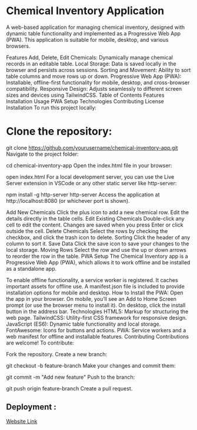 # Chemical Inventory Application
A web-based application for managing chemical inventory, designed with dynamic table functionality and implemented as a Progressive Web App (PWA). This application is suitable for mobile, desktop, and various browsers.

Features
Add, Delete, Edit Chemicals: Dynamically manage chemical records in an editable table.
Local Storage: Data is saved locally in the browser and persists across sessions.
Sorting and Movement: Ability to sort table columns and move rows up or down.
Progressive Web App (PWA): Installable, offline-first functionality for mobile, desktop, and cross-browser compatibility.
Responsive Design: Adjusts seamlessly to different screen sizes and devices using TailwindCSS.
Table of Contents
Features
Installation
Usage
PWA Setup
Technologies
Contributing
License
Installation
To run this project locally:

# Clone the repository:


git clone https://github.com/yourusername/chemical-inventory-app.git
Navigate to the project folder:


cd chemical-inventory-app
Open the index.html file in your browser:


open index.html
For a local development server, you can use the Live Server extension in VSCode or any other static server like http-server:


npm install -g http-server
http-server
Access the application at http://localhost:8080 (or whichever port is shown).


Add New Chemicals
Click the plus icon to add a new chemical row.
Edit the details directly in the table cells.
Edit Existing Chemicals
Double-click any cell to edit the content. Changes are saved when you press Enter or click outside the cell.
Delete Chemicals
Select the rows by checking the checkbox, and click the trash icon to delete.
Sorting
Click the header of any column to sort it.
Save Data
Click the save icon to save your changes to the local storage.
Moving Rows
Select the row and use the up or down arrows to reorder the row in the table.
PWA Setup
The Chemical Inventory app is a Progressive Web App (PWA), which allows it to work offline and be installed as a standalone app.

To enable offline functionality, a service worker is registered. It caches important assets for offline use.
A manifest.json file is included to provide installation options for mobile and desktop.
How to Install the PWA:
Open the app in your browser.
On mobile, you’ll see an Add to Home Screen prompt (or use the browser menu to install it).
On desktop, click the install button in the address bar.
Technologies
HTML5: Markup for structuring the web page.
TailwindCSS: Utility-first CSS framework for responsive design.
JavaScript (ES6): Dynamic table functionality and local storage.
FontAwesome: Icons for buttons and actions.
PWA: Service workers and a web manifest for offline and installable features.
Contributing
Contributions are welcome! To contribute:

Fork the repository.
Create a new branch:

git checkout -b feature-branch
Make your changes and commit them:

git commit -m "Add new feature"
Push to the branch:

git push origin feature-branch
Create a pull request.

## Deployment :
<a href="https://imanshu-sk09.github.io/himanahujsproject/"> Website Link </a>
